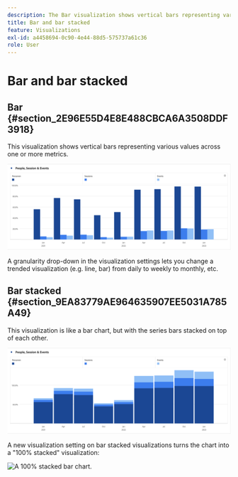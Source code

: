 ```yaml
---
description: The Bar visualization shows vertical bars representing various values across one or more metrics.
title: Bar and bar stacked
feature: Visualizations
exl-id: a4458694-0c90-4e44-88d5-575737a61c36
role: User
---
```

# Bar and bar stacked

## Bar {#section_2E96E55D4E8E488CBCA6A3508DDF3918}

This visualization shows vertical bars representing various values across one or more metrics.

![Virtical bar visualization showing multiple metrics including Page Views, Visits, Entries, and Exits.](assets/bar.png)

A granularity drop-down in the visualization settings lets you change a trended visualization (e.g. line, bar) from daily to weekly to monthly, etc.

## Bar stacked {#section_9EA83779AE964635907EE5031A785A49}

This visualization is like a bar chart, but with the series bars stacked on top of each other.

![Stacked bar chard showing multiple metrics.](assets/bar-stacked.png)

A new visualization setting on bar stacked visualizations turns the chart into a "100% stacked" visualization:

![A 100% stacked bar chart.](assets/stacked_100_percent.png)

